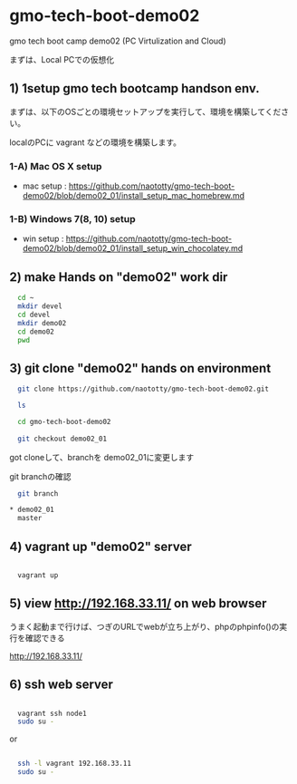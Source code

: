 # gmo-tech-boot-demo02
gmo tech boot camp demo02 (PC Virtulization and Cloud)

まずは、Local PCでの仮想化

## 1) 1setup gmo tech bootcamp handson env.

まずは、以下のOSごとの環境セットアップを実行して、環境を構築してください。

localのPCに vagrant などの環境を構築します。


### 1-A) Mac OS X setup
  * mac setup : https://github.com/naototty/gmo-tech-boot-demo02/blob/demo02_01/install_setup_mac_homebrew.md


### 1-B) Windows 7(8, 10) setup
  * win setup : https://github.com/naototty/gmo-tech-boot-demo02/blob/demo02_01/install_setup_win_chocolatey.md


## 2) make Hands on "demo02" work dir

``` bash
  cd ~
  mkdir devel
  cd devel
  mkdir demo02
  cd demo02
  pwd
```


## 3) git clone "demo02" hands on environment

``` bash
  git clone https://github.com/naototty/gmo-tech-boot-demo02.git

  ls 

  cd gmo-tech-boot-demo02
 
  git checkout demo02_01
```

got cloneして、branchを demo02_01に変更します

git branchの確認

``` bash
  git branch

* demo02_01
  master
```



## 4) vagrant up "demo02" server

~~~ bash

  vagrant up
~~~


## 5) view http://192.168.33.11/ on web browser

  うまく起動まで行けば、つぎのURLでwebが立ち上がり、phpのphpinfo()の実行を確認できる 
 
  http://192.168.33.11/


## 6) ssh web server

~~~ bash

  vagrant ssh node1
  sudo su -
~~~

or 

~~~ bash

  ssh -l vagrant 192.168.33.11
  sudo su -
~~~



